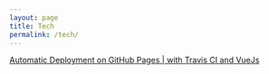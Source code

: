 ```yaml
---
layout: page
title: Tech
permalink: /tech/
---
```


[Automatic Deployment on GitHub Pages | with Travis CI and VueJs](/blog/tech/2019-02-13-automatic-deployment-github-pages-travis-vue.html)
